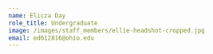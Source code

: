 ```yaml
---
name: Elicza Day
role_title: Undergraduate
image: /images/staff_members/ellie-headshot-cropped.jpg
email: ed612816@ohio.edu
---
```

